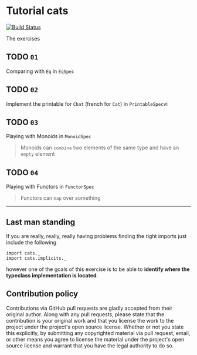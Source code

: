 Tutorial cats
======

[![Build Status](https://travis-ci.org/fagossa/tutorial-cats.svg?branch=solution)](https://travis-ci.org/fagossa/tutorial-cats)


The exercises

## TODO `01`

Comparing with `Eq` in `EqSpec`


## TODO `02`

Implement the printable for `Chat` (french for `Cat`) in `PrintableSpec`vi 


## TODO `03`

Playing with Monoids in `MonoidSpec`

> Monoids can `combine` two elements of the same type and have an `empty` element

## TODO `04`

Playing with Functors in `FunctorSpec`

> Functors can `map` over something

-----

## Last man standing

If you are really, really, really having problems finding the right imports just include the following

```
import cats._
import cats.implicits._
```

however one of the goals of this exercise is to be able to __identify where the typeclass implementation is located__.

## Contribution policy ##

Contributions via GitHub pull requests are gladly accepted from their original author. Along with
any pull requests, please state that the contribution is your original work and that you license
the work to the project under the project's open source license. Whether or not you state this
explicitly, by submitting any copyrighted material via pull request, email, or other means you
agree to license the material under the project's open source license and warrant that you have the
legal authority to do so.